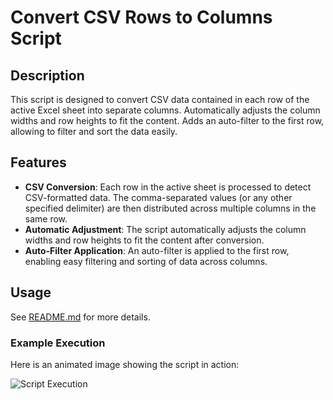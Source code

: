 # Convert CSV Rows to Columns Script

## Description

This script is designed to convert CSV data contained in each row of the active Excel sheet into separate columns.
Automatically adjusts the column widths and row heights to fit the content.
Adds an auto-filter to the first row, allowing to filter and sort the data easily.

## Features

- **CSV Conversion**: Each row in the active sheet is processed to detect CSV-formatted data. The comma-separated values (or any other specified delimiter) are then distributed across multiple columns in the same row.
- **Automatic Adjustment**: The script automatically adjusts the column widths and row heights to fit the content after conversion.
- **Auto-Filter Application**: An auto-filter is applied to the first row, enabling easy filtering and sorting of data across columns.
## Usage

See [README.md](..) for more details.
 
### Example Execution

Here is an animated image showing the script in action:

![Script Execution](convert-csv-to-autofit-columns.gif)